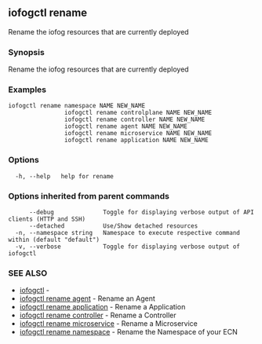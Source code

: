 ## iofogctl rename

Rename the iofog resources that are currently deployed

### Synopsis

Rename the iofog resources that are currently deployed

### Examples

```
iofogctl rename namespace NAME NEW_NAME
				iofogctl rename controlplane NAME NEW_NAME
				iofogctl rename controller NAME NEW_NAME
				iofogctl rename agent NAME NEW_NAME
				iofogctl rename microservice NAME NEW_NAME
				iofogctl rename application NAME NEW_NAME
```

### Options

```
  -h, --help   help for rename
```

### Options inherited from parent commands

```
      --debug              Toggle for displaying verbose output of API clients (HTTP and SSH)
      --detached           Use/Show detached resources
  -n, --namespace string   Namespace to execute respective command within (default "default")
  -v, --verbose            Toggle for displaying verbose output of iofogctl
```

### SEE ALSO

* [iofogctl](iofogctl.md)	 - 
* [iofogctl rename agent](iofogctl_rename_agent.md)	 - Rename an Agent
* [iofogctl rename application](iofogctl_rename_application.md)	 - Rename a Application
* [iofogctl rename controller](iofogctl_rename_controller.md)	 - Rename a Controller
* [iofogctl rename microservice](iofogctl_rename_microservice.md)	 - Rename a Microservice
* [iofogctl rename namespace](iofogctl_rename_namespace.md)	 - Rename the Namespace of your ECN


